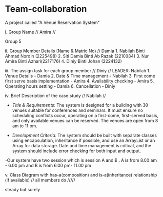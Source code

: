 # Team-collaboration
A project called "A Venue Reservation System"

i. Group Name // Amira //

  Group 5


ii. Group Member Details (Name & Matric No) // Damia
    1. Nabilah Binti Ahmad Nordin (2225498)
    2. Siti Damia Binti Ab Razak (2210034)
    3. ⁠Nur Amira Binti Azhari(2217176)
    4. ⁠Diniy Binti Johan (2224132)


iii. The assign task for each group member  // Diniy //
    LEADER: Nabilah
    1. Venue Details - Damia
    2. Date & Time management - Nabilah
    3. First come first serve basis implementation - Amira
    4. Availability checking - Amira
    5. Operating hours setting - Damia
    6. Cancellation - Diniy


iv. Brief Description of the case study // Nabilah //

- *Title & Requirements*: 
The system is designed for a building with 30 venues suitable for conferences and seminars. It must ensure no scheduling conflicts occur, operating on a first-come, first-served basis, and only available venues can be reserved. The venues are open from 8 am to 11 pm.

- *Development Criteria*: 
The system should be built with separate classes using encapsulation, inheritance if possible, and use an ArrayList or an Array for data storage. Date and time management is critical, and the system should include error checking for both input and output.

-Our system have two session which is session A and B . A is from 8.00 am - 6.00 pm and B is from 6.00 pm- 11.00 pm

v. Class Diagram with has-a(composition) and is-a(inheritance) relationship (if available)  // all members do /////

steady but surely
